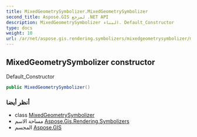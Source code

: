 ```yaml
---
title: MixedGeometrySymbolizer.MixedGeometrySymbolizer
second_title: Aspose.GIS لمرجع .NET API
description: MixedGeometrySymbolizer البناء. Default_Constructor
type: docs
weight: 10
url: /ar/net/aspose.gis.rendering.symbolizers/mixedgeometrysymbolizer/mixedgeometrysymbolizer/
---
```

## MixedGeometrySymbolizer constructor

Default_Constructor

```csharp
public MixedGeometrySymbolizer()
```

### أنظر أيضا

* class [MixedGeometrySymbolizer](../)
* مساحة الاسم [Aspose.Gis.Rendering.Symbolizers](../../mixedgeometrysymbolizer/)
* المجسم [Aspose.GIS](../../../)


